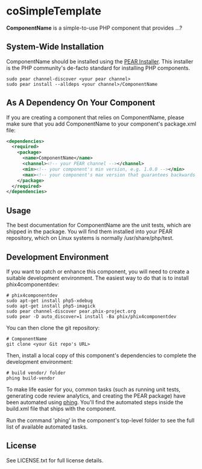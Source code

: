 coSimpleTemplate
==============

**ComponentName** is a simple-to-use PHP component that provides ...?

System-Wide Installation
------------------------

ComponentName should be installed using the [PEAR Installer](http://pear.php.net). This installer is the PHP community's de-facto standard for installing PHP components.

    sudo pear channel-discover <your pear channel>
    sudo pear install --alldeps <your channel>/ComponentName

As A Dependency On Your Component
---------------------------------

If you are creating a component that relies on ComponentName, please make sure that you add ComponentName to your component's package.xml file:

```xml
<dependencies>
  <required>
    <package>
      <name>ComponentName</name>
      <channel><!-- your PEAR channel --></channel>
      <min><!-- your component's min version, e.g. 1.0.0 --></min>
      <max><!-- your component's max version that guarantees backwards compatibility, e.g. 1.999.9999 --></max>
    </package>
  </required>
</dependencies>
```

Usage
-----

The best documentation for ComponentName are the unit tests, which are shipped in the package.  You will find them installed into your PEAR repository, which on Linux systems is normally /usr/share/php/test.

Development Environment
-----------------------

If you want to patch or enhance this component, you will need to create a suitable development environment. The easiest way to do that is to install phix4componentdev:

    # phix4componentdev
    sudo apt-get install php5-xdebug
    sudo apt-get install php5-imagick
    sudo pear channel-discover pear.phix-project.org
    sudo pear -D auto_discover=1 install -Ba phix/phix4componentdev

You can then clone the git repository:

    # ComponentName
    git clone <your Git repo's URL>

Then, install a local copy of this component's dependencies to complete the development environment:

    # build vendor/ folder
    phing build-vendor

To make life easier for you, common tasks (such as running unit tests, generating code review analytics, and creating the PEAR package) have been automated using [phing](http://phing.info).  You'll find the automated steps inside the build.xml file that ships with the component.

Run the command 'phing' in the component's top-level folder to see the full list of available automated tasks.

License
-------

See LICENSE.txt for full license details.
